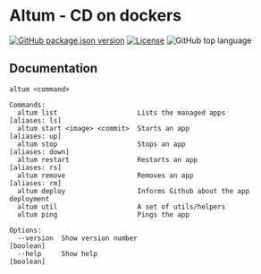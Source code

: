 # Altum - CD on dockers
[![GitHub package.json version](https://img.shields.io/github/package-json/v/hobroker/altum?style=flat-square)](package.json)
[![License](https://img.shields.io/github/license/hobroker/altum)](LICENSE)
![GitHub top language](https://img.shields.io/github/languages/top/hobroker/altum)

## Documentation
```
altum <command>

Commands:
  altum list                    Lists the managed apps             [aliases: ls]
  altum start <image> <commit>  Starts an app                      [aliases: up]
  altum stop                    Stops an app                     [aliases: down]
  altum restart                 Restarts an app                    [aliases: rs]
  altum remove                  Removes an app                     [aliases: rm]
  altum deploy                  Informs Github about the app deployment
  altum util                    A set of utils/helpers
  altum ping                    Pings the app

Options:
  --version  Show version number                                       [boolean]
  --help     Show help                                                 [boolean]
```
